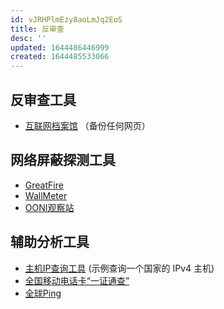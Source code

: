 ```yaml
---
id: vJRHPlmEzy8aoLmJq2EoS
title: 反审查
desc: ''
updated: 1644486446999
created: 1644485533066
---
```




## 反审查工具

- [互联网档案馆](https://help.archive.org/hc/en-us/articles/360001513491-Save-Pages-in-the-Wayback-Machine)  （备份任何网页）


## 网络屏蔽探测工具

- [GreatFire](https://greatfire.org/cn)
- [WallMeter](https://wallmeter.cyou/)
- [OONI观察站](https://explorer.ooni.org/country/CN)

## 辅助分析工具
- [主机IP查询工具](https://search.censys.io/search?resource=hosts&sort=RELEVANCE&per_page=25&virtual_hosts=EXCLUDE&q=location.country%3A+China) (示例查询一个国家的 IPv4 主机)
- [全国移动电话卡“一证通查”](http://getsimnum.caict.ac.cn)
- [全球Ping](https://github.com/ProspectOne/perfops-cli)


